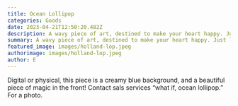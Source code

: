 ```yaml
---
title: Ocean Lollipop
categories: Goods
date: 2023-04-21T12:50:20.482Z
description: A wavy piece of art, destined to make your heart happy. Just like a lollipop!
summary: A wavy piece of art, destined to make your heart happy. Just like a lollipop!
featured_image: images/holland-lop.jpeg
authorimage: images/holland-lop.jpeg
author: E
---
```

 Digital or physical, this piece is a creamy blue background, and a beautiful piece of magic in the front! Contact sals services “what if, ocean lollipop.” For a photo.